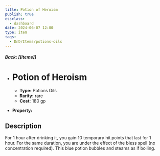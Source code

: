 ```yaml
---
title: Potion of Heroism
publish: true
cssclass:
  - dashboard
date: 2024-06-07 12:00
type: item
tags:
  - DnD/Items/potions-oils
---
```


##### Back: [[Items]]

- # Potion of Heroism

    - **Type:** Potions Oils
    - **Rarity:** rare
    - **Cost:** 180 gp
- **Property:** 



## Description 

For 1 hour after drinking it, you gain 10 temporary hit points that last for 1 hour. For the same duration, you are under the effect of the bless spell (no concentration required). This blue potion bubbles and steams as if boiling.
